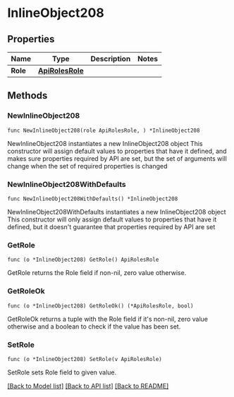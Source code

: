 # InlineObject208

## Properties

Name | Type | Description | Notes
------------ | ------------- | ------------- | -------------
**Role** | [**ApiRolesRole**](_api_roles_role.md) |  | 

## Methods

### NewInlineObject208

`func NewInlineObject208(role ApiRolesRole, ) *InlineObject208`

NewInlineObject208 instantiates a new InlineObject208 object
This constructor will assign default values to properties that have it defined,
and makes sure properties required by API are set, but the set of arguments
will change when the set of required properties is changed

### NewInlineObject208WithDefaults

`func NewInlineObject208WithDefaults() *InlineObject208`

NewInlineObject208WithDefaults instantiates a new InlineObject208 object
This constructor will only assign default values to properties that have it defined,
but it doesn't guarantee that properties required by API are set

### GetRole

`func (o *InlineObject208) GetRole() ApiRolesRole`

GetRole returns the Role field if non-nil, zero value otherwise.

### GetRoleOk

`func (o *InlineObject208) GetRoleOk() (*ApiRolesRole, bool)`

GetRoleOk returns a tuple with the Role field if it's non-nil, zero value otherwise
and a boolean to check if the value has been set.

### SetRole

`func (o *InlineObject208) SetRole(v ApiRolesRole)`

SetRole sets Role field to given value.



[[Back to Model list]](../README.md#documentation-for-models) [[Back to API list]](../README.md#documentation-for-api-endpoints) [[Back to README]](../README.md)


